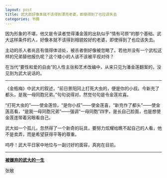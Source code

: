 ```yaml
---
layout: post
title: 武大郎好像本就不该得到漂亮老婆，即使得到了也应该失去
categories: 书摘
---
```


因为形象的不堪，他又是令读者觉得潘金莲的出轨似乎“情有可原”的那个基础。武大这样条件的人，好像本就不该得到相貌姣好的老婆，即使得到了也应该失去。

主动的杀人者尚且有值得体谅处，被杀者倒好像被忽略了。若他并没有一个武松这样的兄弟替他报仇呢？这个矮小的人该不该被平视对待？

在当代“要性和爱的自由”的人性主张和艺术改编中，从来只见为潘金莲翻案的，没见到为武大说话的。

---

《金瓶梅》中武大的叙述，“前日景阳冈上打死大虫的，便是你的小叔。今新充了都头，是我一母同胞兄弟。”句句说得对，然觉句句是令金莲欢喜。

“打死大虫的”——使金莲惊，“是你小叔”——使金莲喜，“新充作了都头”——使金莲高看，“是我一母同胞兄弟”——强调“一母同胞”四字，是长自己脸面，也是想使金莲连带着另眼看自己。

武大如一个孤儿，忽然得了一个新奇的玩具，要努力炫耀给瞧不起自己的人看，他不是卖弄，而是希望获得平等的尊重。

呜呼！武大平日家中地位与一副讨好的面容，真宛在目前。

---

**[被嫌弃的武大的一生](https://mp.weixin.qq.com/s/tGG-tgIEup1bu6sL1FnMBw)**

张敞
